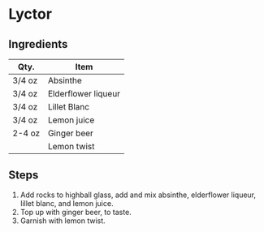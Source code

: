 # Lyctor

## Ingredients

| Qty.   | Item                |
| ------ | ------------------- |
| 3/4 oz | Absinthe            |
| 3/4 oz | Elderflower liqueur |
| 3/4 oz | Lillet Blanc        |
| 3/4 oz | Lemon juice         |
| 2-4 oz | Ginger beer         |
|        | Lemon twist         |

## Steps

1. Add rocks to highball glass, add and mix absinthe, elderflower
   liqueur, lillet blanc, and lemon juice.
1. Top up with ginger beer, to taste.
1. Garnish with lemon twist.
